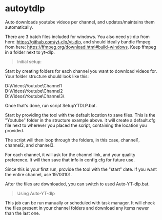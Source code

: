 # autoytdlp
Auto downloads youtube videos per channel, and updates/maintains them automatically. 

There are 3 batch files included for windows. You also need yt-dlp from here: https://github.com/yt-dlp/yt-dlp, and should ideally bundle ffmpeg from here: https://ffmpeg.org/download.html#build-windows. Keep ffmpeg in a folder next to yt-dlp. 

> Initial setup:

Start by creating folders for each channel you want to download videos for. 
Your folder structure should look like this:

D:\Videos\Youtube\Channel1\
D:\Videos\Youtube\Channel2\
D:\Videos\Youtube\Channel3\

Once that's done, run script SetupYTDLP.bat.

Start by providing the tool with the default location to save files. This is the "Youtube" folder in the structure example above. 
It will create a default.cfg file next to wherever you placed the script, containing the location you provided. 

The script will then loop through the folders, in this case, channel1, channel2, and channel3. 

For each channel, it will ask for the channel link, and your quality preference. It will then save that info in config.cfg for future use. 

Since this is your first run, provide the tool with the "start" date. If you want the entire channel, use 19700101. 

After the files are downloaded, you can switch to used Auto-YT-dlp.bat. 

> Using Auto-YT-dlp

This job can be run manually or scheduled with task manager. It will check the files present in your channel folders and download any items newer than the last one. 

